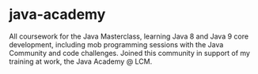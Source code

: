 # java-academy
All coursework for the Java Masterclass, learning Java 8 and Java 9 core development, including mob programming sessions with the Java Community and code challenges. Joined this community in support of my training at work, the Java Academy @ LCM.
